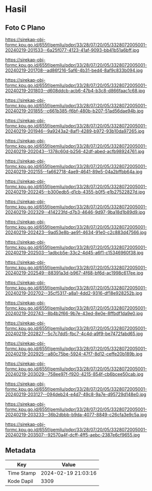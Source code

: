 # Hasil

## Foto C Plano

https://sirekap-obj-formc.kpu.go.id/655f/pemilu/pdpr/33/28/07/20/05/3328072005001-20240219-201533--6a25f077-4123-41af-9093-bb41b51a6bff.jpg

https://sirekap-obj-formc.kpu.go.id/655f/pemilu/pdpr/33/28/07/20/05/3328072005001-20240219-201708--ad86f216-5af6-4b31-bed4-8af9c833b094.jpg

https://sirekap-obj-formc.kpu.go.id/655f/pemilu/pdpr/33/28/07/20/05/3328072005001-20240219-201803--d608ddcb-acb6-47b4-b3c8-d866faac1c68.jpg

https://sirekap-obj-formc.kpu.go.id/655f/pemilu/pdpr/33/28/07/20/05/3328072005001-20240219-201855--c661b385-f6bf-480b-b207-51ad56dae94b.jpg

https://sirekap-obj-formc.kpu.go.id/655f/pemilu/pdpr/33/28/07/20/05/3328072005001-20240219-201946--9a9243a2-8af1-4289-b972-93b10da97265.jpg

https://sirekap-obj-formc.kpu.go.id/655f/pemilu/pdpr/33/28/07/20/05/3328072005001-20240219-202043--1378c60d-b256-42df-abed-acfb98924761.jpg

https://sirekap-obj-formc.kpu.go.id/655f/pemilu/pdpr/33/28/07/20/05/3328072005001-20240219-202155--fa662718-4ae9-4641-89e5-04a2bffbb64a.jpg

https://sirekap-obj-formc.kpu.go.id/655f/pemilu/pdpr/33/28/07/20/05/3328072005001-20240219-202245--b300edb5-d1cb-4355-b0f5-e1b27522827d.jpg

https://sirekap-obj-formc.kpu.go.id/655f/pemilu/pdpr/33/28/07/20/05/3328072005001-20240219-202329--414223fd-d7b3-4646-9d97-9ba18d1b89d9.jpg

https://sirekap-obj-formc.kpu.go.id/655f/pemilu/pdpr/33/28/07/20/05/3328072005001-20240219-202423--9ad53e8b-ae91-4634-91e0-c2c883d47566.jpg

https://sirekap-obj-formc.kpu.go.id/655f/pemilu/pdpr/33/28/07/20/05/3328072005001-20240219-202503--1adbcb5e-33c2-4d45-a6f1-c15346960f38.jpg

https://sirekap-obj-formc.kpu.go.id/655f/pemilu/pdpr/33/28/07/20/05/3328072005001-20240219-202549--88391a3d-b967-4f68-bf6d-ac1998c617ee.jpg

https://sirekap-obj-formc.kpu.go.id/655f/pemilu/pdpr/33/28/07/20/05/3328072005001-20240219-202702--35cf5317-a8a1-4dd2-9316-df18e928252b.jpg

https://sirekap-obj-formc.kpu.go.id/655f/pemilu/pdpr/33/28/07/20/05/3328072005001-20240219-202743--8b4b2f66-9b7e-43ed-8e0e-8ffbdf1da9e0.jpg

https://sirekap-obj-formc.kpu.go.id/655f/pemilu/pdpr/33/28/07/20/05/3328072005001-20240219-202827--5c7c7dd5-fbc7-4c4d-a9f9-be7472fabd65.jpg

https://sirekap-obj-formc.kpu.go.id/655f/pemilu/pdpr/33/28/07/20/05/3328072005001-20240219-202925--a80c75be-5924-47f7-8d12-ceffe20b189b.jpg

https://sirekap-obj-formc.kpu.go.id/655f/pemilu/pdpr/33/28/07/20/05/3328072005001-20240219-203029--758ee97f-f920-4215-854f-cb6bcee50cab.jpg

https://sirekap-obj-formc.kpu.go.id/655f/pemilu/pdpr/33/28/07/20/05/3328072005001-20240219-203127--094deb24-e4d7-49c8-9a7e-d95729d148e0.jpg

https://sirekap-obj-formc.kpu.go.id/655f/pemilu/pdpr/33/28/07/20/05/3328072005001-20240219-203233--36b2dbbb-b9da-4077-8849-c26cfa3e9c5a.jpg

https://sirekap-obj-formc.kpu.go.id/655f/pemilu/pdpr/33/28/07/20/05/3328072005001-20240219-203507--92570a4f-dcff-4ff5-aebc-2387e6cf9655.jpg


## Metadata

| Key        | Value               |
| ---------- | ------------------- |
| Time Stamp | 2024-02-19 21:03:16 |
| Kode Dapil | 3309                |




